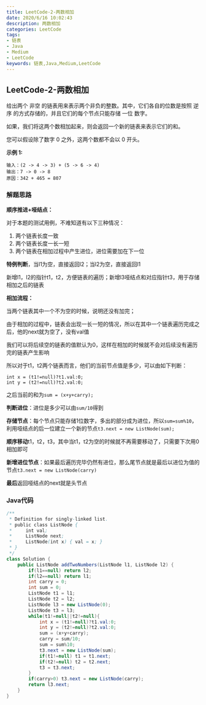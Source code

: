 ```yaml
---
title: LeetCode-2-两数相加
date: 2020/6/16 10:02:43
description: 两数相加
categories: LeetCode
tags: 
- 链表
- Java
- Medium
- LeetCode
keywords: 链表,Java,Medium,LeetCode
---
```


## LeetCode-2-两数相加

给出两个 非空 的链表用来表示两个非负的整数。其中，它们各自的位数是按照 逆序 的方式存储的，并且它们的每个节点只能存储 一位 数字。

如果，我们将这两个数相加起来，则会返回一个新的链表来表示它们的和。

您可以假设除了数字 0 之外，这两个数都不会以 0 开头。

 <!--more-->

**示例 1:**

```
输入：(2 -> 4 -> 3) + (5 -> 6 -> 4)
输出：7 -> 0 -> 8
原因：342 + 465 = 807
```

### 解题思路

**顺序推进+哑结点：**

对于本题的测试用例，不难知道有以下三种情况：

1. 两个链表长度一致
2. 两个链表长度一长一短
3. 两个链表在相加过程中产生进位，进位需要加在下一位

**特例判断**，当l1为空，直接返回l2；当l2为空，直接返回l1

新增l1，l2的指针t1，t2，方便链表的遍历；新增l3哑结点和对应指针t3，用于存储相加之后的链表

**相加流程：**

当两个链表其中一个不为空的时候，说明还没有加完；

由于相加的过程中，链表会出现一长一短的情况，所以在其中一个链表遍历完成之后，他的next就为空了，没有val值

我们可以将后续空的链表的值默认为0，这样在相加的时候就不会对后续没有遍历完的链表产生影响

所以对于t1，t2两个链表而言，他们的当前节点值是多少，可以由如下判断：

```
int x = (t1!=null)?t1.val:0;
int y = (t2!=null)?t2.val:0;
```

之后当前的和为`sum = (x+y+carry);`

**判断进位**：进位是多少可以由`sum/10`得到

**存储节点**：每个节点只能存储1位数字，多出的部分成为进位，所以`sum=sum%10`，利用哑结点的后一位建立一个新的节点`t3.next = new ListNode(sum);`

**顺序移动**t1，t2，t3，其中当t1，t2为空的时候就不再需要移动了，只需要下次用0相加即可

**新增进位节点**：如果最后遍历完毕仍然有进位，那么尾节点就是最后以进位为值的节点`t3.next = new ListNode(carry)`

**最后**返回哑结点的next就是头节点

### Java代码

```java
/**
 * Definition for singly-linked list.
 * public class ListNode {
 *     int val;
 *     ListNode next;
 *     ListNode(int x) { val = x; }
 * }
 */
class Solution {
    public ListNode addTwoNumbers(ListNode l1, ListNode l2) {
        if(l1==null) return l2;
        if(l2==null) return l1;
        int carry = 0;
        int sum = 0;
        ListNode t1 = l1;
        ListNode t2 = l2;
        ListNode l3 = new ListNode(0);
        ListNode t3 = l3;
        while(t1!=null||t2!=null){
            int x = (t1!=null)?t1.val:0;
            int y = (t2!=null)?t2.val:0;
            sum = (x+y+carry);
            carry = sum/10;
            sum = sum%10;
            t3.next = new ListNode(sum);
            if(t1!=null) t1 = t1.next;
            if(t2!=null) t2 = t2.next;
            t3 = t3.next;
        }
        if(carry>0) t3.next = new ListNode(carry);
        return l3.next;
    }
}
```

